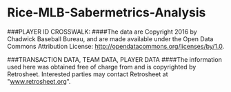# Rice-MLB-Sabermetrics-Analysis


###PLAYER ID CROSSWALK:
####The data are Copyright 2016 by Chadwick Baseball Bureau, and are made available under the Open Data Commons Attribution License: http://opendatacommons.org/licenses/by/1.0.

###TRANSACTION DATA, TEAM DATA, PLAYER DATA
####The information used here was obtained free of charge from and is copyrighted by Retrosheet. Interested parties may contact Retrosheet at "www.retrosheet.org".